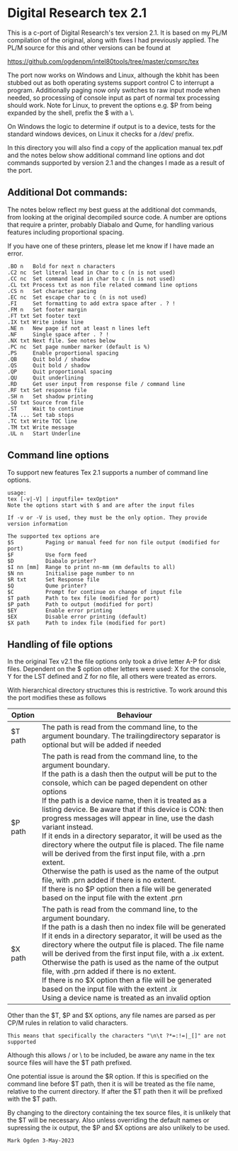 # Digital Research tex 2.1

This is a c-port of Digital Research's tex version 2.1. It is based on my PL/M compilation of the original, along with fixes I had previously applied. The PL/M source for this and other versions can be found at 

https://github.com/ogdenpm/intel80tools/tree/master/cpmsrc/tex

The port now works on Windows and Linux, although the kbhit has been stubbed out as both  operating systems support control C to interrupt a program. Additionally paging now only switches to raw input mode when needed, so processing of console input as part of normal tex processing should work. Note for Linux, to prevent the options e.g. $P from being expanded by the shell, prefix the $ with a \\.

On Windows the logic to determine if output is to a device, tests for the standard windows devices, on Linux it checks for a /dev/ prefix.

In this directory you will  also find a copy of the application manual tex.pdf and the notes below show additional command line options and dot commands supported by version 2.1 and the changes I made as a result of the port.

## Additional Dot commands:

The notes below reflect my best guess at the additional dot commands, from looking at the original decompiled source code. A number are options that require a printer, probably Diabalo and Qume, for handling various features including proportional spacing.

If you have one of these printers, please let me know if I have made an error.

```
.BO n	Bold for next n characters
.C2 nc	Set literal lead in Char to c (n is not used)
.CC nc	Set command lead in char to c (n is not used)
.CL txt	Process txt as non file related command line options
.CS n	Set character pacing
.EC	nc	Set escape char to c (n is not used)
.FI		Set formatting to add extra space after . ? !
.FM n	Set footer margin
.FT txt	Set footer text
.IX txt	Write index line
.NE n	New page if not at least n lines left
.NF		Single space after . ? !
.NX txt	Next file. See notes below
.PC nc	Set page number marker (default is %)
.PS		Enable proportional spacing
.QB		Quit bold / shadow
.QS		Quit bold / shadow
.QP		Quit proportional spacing
.QU		Quit underlining
.RD		Get user input from response file / command line
.RF txt	Set response file
.SH n	Set shadow printing
.SO txt	Source from file
.ST		Wait to continue
.TA	...	Set tab stops
.TC	txt	Write TOC line
.TM txt	Write message
.UL n	Start Underline
```

## Command line options

To support new features Tex 2.1 supports a number of command line options. 

```
usage:
tex [-v|-V] | inputfile+ texOption*
Note the options start with $ and are after the input files

If -v or -V is used, they must be the only option. They provide version information

The supported tex options are
$S			Paging or manual feed for non file output (modified for port)
$F			Use form feed
$D			Diabalo printer?
$I nn [mm]	Range to print nn-mm (mm defaults to all)
$N nn		Initialise page number to nn
$R txt		Set Response file
$Q			Qume printer?
$C			Prompt for continue on change of input file
$T path		Path to tex file (modified for port)
$P path		Path to output (modified for port)
$EY			Enable error printing
$EX			Disable error printing (default)
$X path		Path to index file (modified for port)
```

## Handling of file options

In the original Tex v2.1 the file options only took a drive letter A-P for disk files. Dependent on the $ option other letters were used:  X for the console, Y for the LST defined and Z for no file, all others were treated as errors.

With hierarchical directory structures this is restrictive. To work around this the port modifies these as follows

| Option  | Behaviour                                                    |
| ------- | ------------------------------------------------------------ |
| $T path | The path is read from the command line, to the argument boundary. The trailingdirectory separator is optional but will be added if needed |
| $P path | The path is read from the command line, to the argument boundary.<br />If the path is a dash then the output will be put to the console, which can be paged dependent on other options<br />If the path is a device name, then it is treated as a listing device. Be aware that if this device is CON: then progress messages will appear in line, use the dash variant instead.<br />If it ends in a directory separator, it will be used as the directory where the output file is placed. The file name will be derived from the first input file, with a .prn extent.<br />Otherwise the path is used as the name of the output file, with .prn added if there is no extent.<br />If there is no $P option then a file will be generated based on the input file with the extent .prn |
| $X path | The path is read from the command line, to the argument boundary. <br />If the path is a dash then no index file will be generated<br />If it ends in a directory separator, it will be used as the directory where the output file is placed. The file name will be derived from the first input file, with a .ix extent.<br />Otherwise the path is used as the name of the output file, with .prn added if there is no extent.<br />If there is no $X option then a file will be generated based on the input file with the extent .ix<br />Using a device name is treated as an invalid option |

Other than the $T, $P and $X options, any file names are parsed as per CP/M rules in relation to valid characters. 

```
This means that specifically the characters "\n\t ?*=:!=|_[]" are not supported
```

Although this allows / or \\ to be included, be aware any name in the tex source files will have the $T path prefixed.

One potential  issue is around the $R option. If this is specified on the command line before $T path, then it is will be treated as the file name, relative to the current directory. If after the $T path then it will be prefixed with the $T path.

By changing to the directory containing the tex source files, it is unlikely that the $T will be necessary. Also unless overriding the default names or supressing the ix output, the $P and $X options are also unlikely to be used.

```
Mark Ogden 3-May-2023
```

